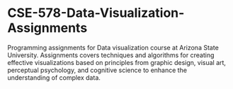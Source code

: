 # CSE-578-Data-Visualization-Assignments
Programming assignments for Data visualization course at Arizona State University. Assignments covers techniques and algorithms for creating effective visualizations based on principles from graphic design, visual art, perceptual psychology, and cognitive science to enhance the understanding of complex data.
